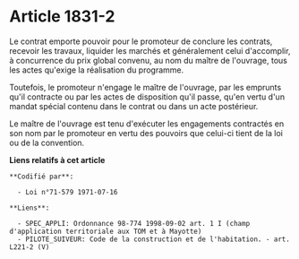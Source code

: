 # Article 1831-2

Le contrat emporte pouvoir pour le promoteur de conclure les contrats, recevoir les travaux, liquider les marchés et
généralement celui d'accomplir, à concurrence du prix global convenu, au nom du maître de l'ouvrage, tous les actes qu'exige
la réalisation du programme.

Toutefois, le promoteur n'engage le maître de l'ouvrage, par les emprunts qu'il contracte ou par les actes de disposition
qu'il passe, qu'en vertu d'un mandat spécial contenu dans le contrat ou dans un acte postérieur.

Le maître de l'ouvrage est tenu d'exécuter les engagements contractés en son nom par le promoteur en vertu des pouvoirs que
celui-ci tient de la loi ou de la convention.

**Liens relatifs à cet article**

	**Codifié par**:

	  - Loi n°71-579 1971-07-16

	**Liens**:

	  - SPEC_APPLI: Ordonnance 98-774 1998-09-02 art. 1 I (champ d'application territoriale aux TOM et à Mayotte)
	  - PILOTE_SUIVEUR: Code de la construction et de l'habitation. - art. L221-2 (V)

